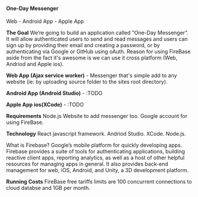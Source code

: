 #### One-Day Messenger

Web - Android App - Apple App

**The Goal**
We’re going to build an application called "One-Day Messenger". It will allow authenticated users to send and
read messages and users can sign up by providing their email and creating a password, or by authenticating 
via Google or GitHub using oAuth. Reason for using FireBase aside from the fact it's awesome is we can 
use it cross platform (Web, Andriod and Apple ios).


**Web App (Ajax service worker)** - Messenger that's simple add to any website (ie: by uploading source folder to the sites root directory). 

**Android App (Android Studio)** - :TODO

**Apple App ios(XCode)** - :TODO
 
**Requirements**
Node.js
Website to add messenger too.
Google account for using FireBase.

**Technology**
React javascript framework.
Andriod Studio.
XCode.
Node.js.

What is Firebase? Google’s mobile platform for quickly developing apps. Firebase provides a suite
of tools for authenticating applications, building reactive client apps, reporting analytics, as 
well as a host of other helpful resources for managing apps in general. It also provides back-end 
management for web, iOS, Android, and Unity, a 3D development platform.

**Running Costs**
FireBase free tariffs limits are 100 concurrent connections to cloud databse and 1GB per month. 
